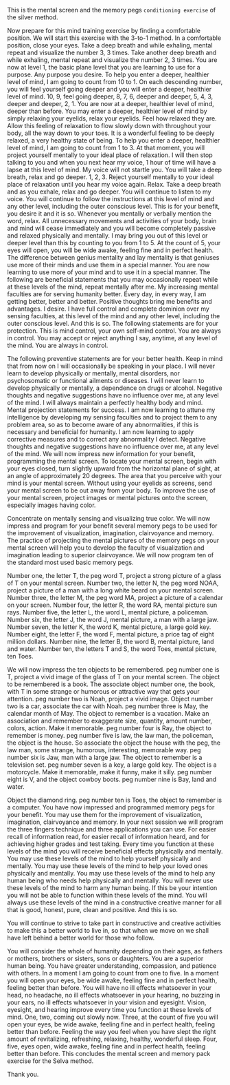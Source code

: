 This is the mental screen and the memory pegs `conditioning exercise` of the silver method.

Now prepare for this mind training exercise by finding a comfortable position. We will start this exercise with the 3-to-1 method. In a comfortable position, close your eyes. Take a deep breath and while exhaling, mental repeat and visualize the number 3, 3 times. Take another deep breath and while exhaling, mental repeat and visualize the number 2, 3 times. You are now at level 1, the basic plane level that you are learning to use for a purpose. Any purpose you desire. To help you enter a deeper, healthier level of mind, I am going to count from 10 to 1. On each descending number, you will feel yourself going deeper and you will enter a deeper, healthier level of mind. 10, 9, feel going deeper, 8, 7, 6, deeper and deeper, 5, 4, 3, deeper and deeper, 2, 1. You are now at a deeper, healthier level of mind, deeper than before. You may enter a deeper, healthier level of mind by simply relaxing your eyelids, relax your eyelids. Feel how relaxed they are. Allow this feeling of relaxation to flow slowly down with throughout your body, all the way down to your toes. It is a wonderful feeling to be deeply relaxed, a very healthy state of being. To help you enter a deeper, healthier level of mind, I am going to count from 1 to 3. At that moment, you will project yourself mentally to your ideal place of relaxation. I will then stop talking to you and when you next hear my voice, 1 hour of time will have a lapse at this level of mind. My voice will not startle you. You will take a deep breath, relax and go deeper. 1, 2, 3. Reject yourself mentally to your ideal place of relaxation until you hear my voice again. Relax. Take a deep breath and as you exhale, relax and go deeper. You will continue to listen to my voice. You will continue to follow the instructions at this level of mind and any other level, including the outer conscious level. This is for your benefit, you desire it and it is so. Whenever you mentally or verbally mention the word, relax. All unnecessary movements and activities of your body, brain and mind will cease immediately and you will become completely passive and relaxed physically and mentally. I may bring you out of this level or deeper level than this by counting to you from 1 to 5. At the count of 5, your eyes will open, you will be wide awake, feeling fine and in perfect health. The difference between genius mentality and lay mentality is that geniuses use more of their minds and use them in a special manner. You are now learning to use more of your mind and to use it in a special manner. The following are beneficial statements that you may occasionally repeat while at these levels of the mind, repeat mentally after me. My increasing mental faculties are for serving humanity better. Every day, in every way, I am getting better, better and better. Positive thoughts bring me benefits and advantages. I desire. I have full control and complete dominion over my sensing faculties, at this level of the mind and any other level, including the outer conscious level. And this is so. The following statements are for your protection. This is mind control, your own self-mind control. You are always in control. You may accept or reject anything I say, anytime, at any level of the mind. You are always in control.

The following preventive statements are for your better health. Keep in mind that from now on I will occasionally be speaking in your place. I will never learn to develop physically or mentally, mental disorders, nor psychosomatic or functional ailments or diseases. I will never learn to develop physically or mentally, a dependence on drugs or alcohol. Negative thoughts and negative suggestions have no influence over me, at any level of the mind. I will always maintain a perfectly healthy body and mind. Mental projection statements for success. I am now learning to attune my intelligence by developing my sensing faculties and to project them to any problem area, so as to become aware of any abnormalities, if this is necessary and beneficial for humanity. I am now learning to apply corrective measures and to correct any abnormality I detect. Negative thoughts and negative suggestions have no influence over me, at any level of the mind. We will now impress new information for your benefit, programming the mental screen. To locate your mental screen, begin with your eyes closed, turn slightly upward from the horizontal plane of sight, at an angle of approximately 20 degrees. The area that you perceive with your mind is your mental screen. Without using your eyelids as screens, send your mental screen to be out away from your body. To improve the use of your mental screen, project images or mental pictures onto the screen, especially images having color.

Concentrate on mentally sensing and visualizing true color. We will now impress and program for your benefit several memory pegs to be used for the improvement of visualization, imagination, clairvoyance and memory. The practice of projecting the mental pictures of the memory pegs on your mental screen will help you to develop the faculty of visualization and imagination leading to superior clairvoyance. We will now program ten of the standard most used basic memory pegs. 

Number one, the letter T, the peg word T, project a strong picture of a glass of T on your mental screen.
Number two, the letter N, the peg word NOAA, project a picture of a man with a long white beard on your mental screen.
Number three, the letter M, the peg word MA, project a picture of a calendar on your screen.
Number four, the letter R, the word RA, mental picture sun rays.
Number five, the letter L, the word L, mental picture, a policeman.
Number six, the letter J, the word J, mental picture, a man with a large jaw.
Number seven, the letter K, the word K, mental picture, a large gold key.
Number eight, the letter F, the word F, mental picture, a price tag of eight million dollars.
Number nine, the letter B, the word B, mental picture, land and water.
Number ten, the letters T and S, the word Toes, mental picture, ten Toes.

We will now impress the ten objects to be remembered. 
peg number one is T, project a vivid image of the glass of T on your mental screen. The object to be remembered is a book. The associate object number one, the book, with T in some strange or humorous or attractive way that gets your attention. peg number two is Noah, project a vivid image. Object number two is a car, associate the car with Noah. peg number three is May, the calendar month of May. The object to remember is a vacation. Make an association and remember to exaggerate size, quantity, amount number, colors, action. Make it memorable. peg number four is Ray, the object to remember is money. peg number five is law, the law man, the policeman, the object is the house. So associate the object the house with the peg, the law man, some strange, humorous, interesting, memorable way. peg number six is Jaw, man with a large jaw. The object to remember is a television set. peg number seven is a key, a large gold key. The object is a motorcycle. Make it memorable, make it funny, make it silly. peg number eight is V, and the object cowboy boots.
peg number nine is Bay, land and water.

Object the diamond ring. peg number ten is Toes, the object to remember is a computer. You have now impressed and programmed memory pegs for your benefit. You may use them for the improvement of visualization, imagination, clairvoyance and memory. In your next session we will program the three fingers technique and three applications you can use. For easier recall of information read, for easier recall of information heard, and for achieving higher grades and test taking. Every time you function at these levels of the mind you will receive beneficial effects physically and mentally.
You may use these levels of the mind to help yourself physically and mentally.
You may use these levels of the mind to help your loved ones physically and mentally.
You may use these levels of the mind to help any human being who needs help physically and mentally.
You will never use these levels of the mind to harm any human being.
If this be your intention you will not be able to function within these levels of the mind.
You will always use these levels of the mind in a constructive creative manner for all that is good, honest, pure, clean and positive. And this is so.

You will continue to strive to take part in constructive and creative activities to make this a better world to live in, so that when we move on we shall have left behind a better world for those who follow. 

You will consider the whole of humanity depending on their ages, as fathers or mothers, brothers or sisters, sons or daughters. You are a superior human being. You have greater understanding, compassion, and patience with others. In a moment I am going to count from one to five. In a moment you will open your eyes, be wide awake, feeling fine and in perfect health, feeling better than before. You will have no ill effects whatsoever in your head, no headache, no ill effects whatsoever in your hearing, no buzzing in your ears, no ill effects whatsoever in your vision and eyesight. Vision, eyesight, and hearing improve every time you function at these levels of mind. One, two, coming out slowly now. Three, at the count of five you will open your eyes, be wide awake, feeling fine and in perfect health, feeling better than before. Feeling the way you feel when you have slept the right amount of revitalizing, refreshing, relaxing, healthy, wonderful sleep. Four, five, eyes open, wide awake, feeling fine and in perfect health, feeling better than before. This concludes the mental screen and memory pack exercise for the Selva method.

Thank you.
